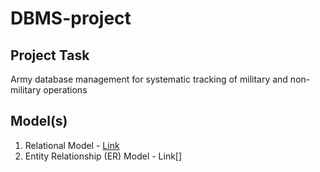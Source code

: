 # DBMS-project
## Project Task 
Army database management for systematic tracking of military and non-military operations 

## Model(s)
1. Relational Model - [Link](https://github.com/sinhasagar507/DBMS-project/blob/main/Docs/Relational%20Model.pdf)
2. Entity Relationship (ER) Model - Link[]

